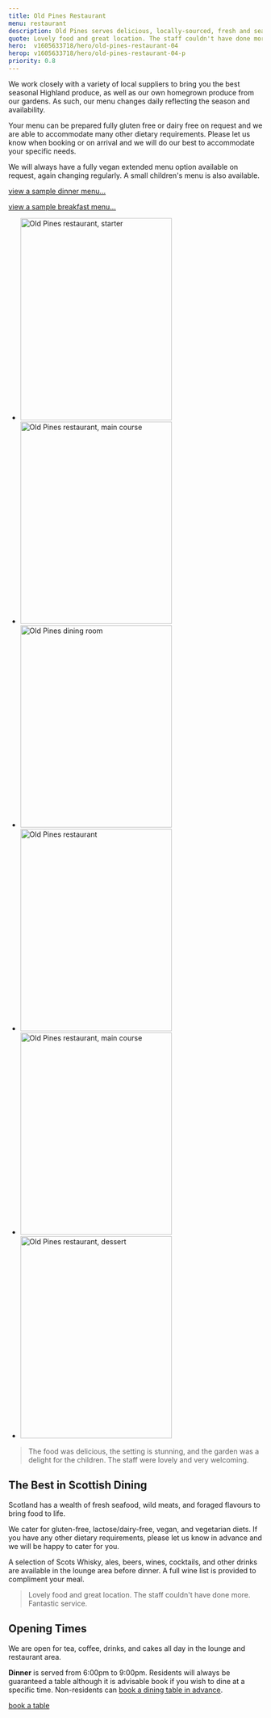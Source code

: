 ```yaml
---
title: Old Pines Restaurant
menu: restaurant
description: Old Pines serves delicious, locally-sourced, fresh and seasonal Scottish food and drink in our restaurant overlooking Highlands.
quote: Lovely food and great location. The staff couldn't have done more.
hero:  v1605633718/hero/old-pines-restaurant-04
herop: v1605633718/hero/old-pines-restaurant-04-p
priority: 0.8
---
```


We work closely with a variety of local suppliers to bring you the best seasonal Highland produce, as well as our own homegrown produce from our gardens. As such, our menu changes daily reflecting the season and availability.

Your menu can be prepared fully gluten free or dairy free on request and we are able to accommodate many other dietary requirements. Please let us know when booking or on arrival and we will do our best to accommodate your specific needs.

We will always have a fully vegan extended menu option available on request, again changing regularly. A small children's menu is also available.

<a href="[root]menu/dinner" class="icon copy">view a sample dinner menu&hellip;</a>

<!-- <a href="[root]menu/lunch/" class="icon copy">view a sample lunch menu&hellip;</a> -->

<a href="[root]menu/breakfast/" class="icon copy">view a sample breakfast menu&hellip;</a>

<section class="list">
  <ul>
    <li><img src="[imagecdn]f_auto/v1589284698/content/old-pines-starter-02" width="300" height="400" alt="Old Pines restaurant, starter" crossorigin="anonymous" loading="lazy" /></li>
    <li><img src="[imagecdn]f_auto/v1589284698/content/old-pines-main-03" width="300" height="400" alt="Old Pines restaurant, main course" crossorigin="anonymous" loading="lazy" /></li>
    <li><img src="[imagecdn]f_auto/v1584450415/content/old-pines-restaurant.jpg" width="300" height="400" alt="Old Pines dining room" crossorigin="anonymous" loading="lazy" /></li>
    <li><img src="[imagecdn]f_auto/v1605877143/content/old-pines-restaurant-02.jpg" width="300" height="400" alt="Old Pines restaurant" crossorigin="anonymous" loading="lazy" /></li>
    <li><img src="[imagecdn]f_auto/v1589284698/content/old-pines-main-02" width="300" height="400" alt="Old Pines restaurant, main course" crossorigin="anonymous" loading="lazy" /></li>
    <li><img src="[imagecdn]f_auto/v1589284698/content/old-pines-dessert" width="300" height="400" alt="Old Pines restaurant, dessert" crossorigin="anonymous" loading="lazy" /></li>
  </ul>
</section>

> The food was delicious, the setting is stunning, and the garden was a delight for the children. The staff were lovely and very welcoming.


## The Best in Scottish Dining

Scotland has a wealth of fresh seafood, wild meats, and foraged flavours to bring food to life.

We cater for gluten-free, lactose/dairy-free, vegan, and vegetarian diets. If you have any other dietary requirements, please let us know in advance and we will be happy to cater for you.

A selection of Scots Whisky, ales, beers, wines, cocktails, and other drinks are available in the lounge area before dinner. A full wine list is provided to compliment your meal.

> Lovely food and great location. The staff couldn't have done more. Fantastic service.


## Opening Times

<!-- **Lunch** is served on Wednesday to Sunday from 12:00pm to 2:00pm. Please [book a lunch table in advance]([root]contact/).-->

We are open for tea, coffee, drinks, and cakes all day in the lounge and restaurant area.

**Dinner** is served from 6:00pm to 9:00pm. Residents will always be guaranteed a table although it is advisable book if you wish to dine at a specific time. Non-residents can [book a dining table in advance]([root]contact/).

<a href="[root]contact/" class="button">book a table</a>

